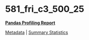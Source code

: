 # 581_fri_c3_500_25

[**Pandas Profiling Report**](https://epistasislab.github.io/penn-ml-benchmarks/profile/581_fri_c3_500_25.html)

[Metadata](metadata.yaml) | [Summary Statistics](summary_stats.tsv)

